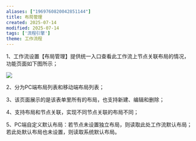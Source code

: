 ```yaml
---
aliases: ["1969760820042851144"]
title: 布局管理
created: 2025-07-14
modified: 2025-07-14
tags: ['流程引擎']
theme: 工作流程
---
```


1、工作流设置【布局管理】提供统一入口查看此工作流上节点关联布局的情况，功能页面如下图所示；

![](https://myhelpdoc.oss-cn-heyuan.aliyuncs.com/mdimages/ebb11edfca818d936c8c97075104fd35.jpg)

2、分为PC端布局列表和移动端布局列表；

3、该页面展示的是该表单里所有的布局，也支持新建、编辑和删除；

4、支持布局和节点关联，实现不同节点关联的布局不同；

5、PC端自定义默认布局：若节点未设置独立布局，则读取此处工作流默认布局；若此处默认布局也未设置，则读取系统默认布局。

